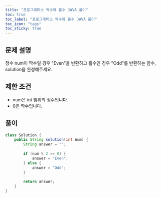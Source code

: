 ```yaml
---
title: "프로그래머스 짝수와 홀수 JAVA 풀이"
toc: true
toc_label: "프로그래머스 짝수와 홀수 JAVA 풀이"
toc_icon: "tags"
toc_sticky: true
---
```

## 문제 설명
정수 num이 짝수일 경우 "Even"을 반환하고 홀수인 경우 "Odd"를 반환하는 함수, solution을 완성해주세요.

## 제한 조건
- num은 int 범위의 정수입니다.
- 0은 짝수입니다.

## 풀이
```java
class Solution {
    public String solution(int num) {
        String answer = "";
        
        if (num % 2 == 0) {
            answer = "Even";
        } else {
            answer = "Odd";
        }
        
        return answer;
    }
}
```
